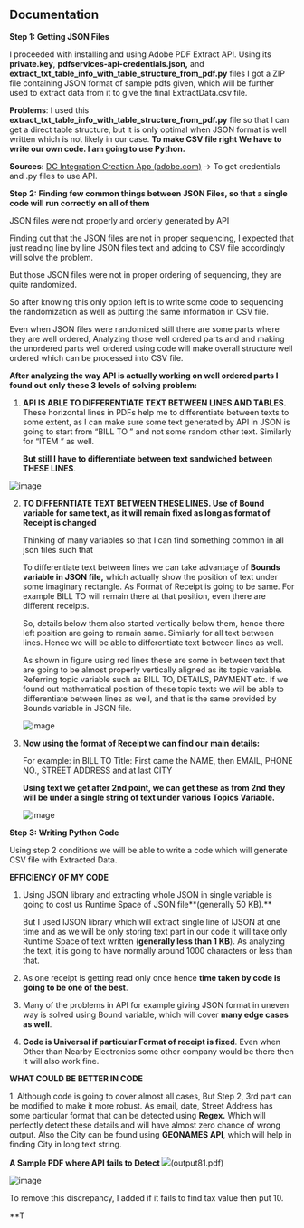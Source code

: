 ## **Documentation**

**Step 1: Getting JSON Files**

I proceeded with installing and using Adobe PDF Extract API. Using its **private.key**, **pdfservices-api-credentials.json,** and **extract\_txt\_table\_info\_with\_table\_structure\_from\_pdf.py** files I got a ZIP file containing JSON format of sample pdfs given, which will be further used to extract data from it to give the final ExtractData.csv file.

**Problems**: I used this **extract\_txt\_table\_info\_with\_table\_structure\_from\_pdf.py** file so that I can get a direct table structure, but it is only optimal when JSON format is well written which is not likely in our case. **To make CSV file right We have to write our own code. I am going to use Python.**

**Sources:** [DC Integration Creation App (adobe.com)](https://acrobatservices.adobe.com/dc-integration-creation-app-cdn/main.html?api=pdf-extract-api) -> To get credentials and .py files to use API.

**Step 2: Finding few common things between JSON Files, so that a single code will run correctly on all of them**

JSON files were not properly and orderly generated by API

Finding out that the JSON files are not in proper sequencing, I expected that just reading line by line JSON files text and adding to CSV file accordingly will solve the problem.

But those JSON files were not in proper ordering of sequencing, they are quite randomized.

So after knowing this only option left is to write some code to sequencing the randomization as well as putting the same information in CSV file.

Even when JSON files were randomized still there are some parts where they are well ordered, Analyzing those well ordered parts and and making the unordered parts well ordered using code will make overall structure well ordered which can be processed into CSV file.

**After analyzing the way API is actually working on well ordered parts I found out only these 3 levels of solving problem:**

1. **API IS ABLE TO DIFFERENTIATE TEXT BETWEEN LINES AND TABLES.** These horizontal lines in PDFs help me to differentiate between texts to some extent, as I can make sure some text generated by API in JSON is going to start from “BILL TO ” and not some random other text. Similarly for “ITEM ” as well.

   **But still I have to differentiate between text sandwiched between THESE LINES**.

  ![image](https://github.com/tanuj21497/Adobe_Hackathon_R1/assets/108824263/04f76746-d780-42bc-a029-206c7069bab4)


2. **TO DIFFERNTIATE TEXT BETWEEN THESE LINES. Use of Bound variable for same text, as it will remain fixed as long as format of Receipt is changed**

   Thinking of many variables so that I can find something common in all json files such that

   To differentiate text between lines we can take advantage of **Bounds variable in JSON file,** which actually show the position of text under some imaginary rectangle. As Format of Receipt is going to be same. For example BILL TO will remain there at that position, even there are different receipts.

   So, details below them also started vertically below them, hence there left position are going to remain same. Similarly for all text between lines. Hence we will be able to differentiate text between lines as well.

   As shown in figure using red lines these are some in between text that are going to be almost properly vertically aligned as its topic variable. Referring topic variable such as BILL TO, DETAILS, PAYMENT etc. If we found out mathematical position of these topic texts we will be able to differentiate between lines as well, and that is the same provided by Bounds variable in JSON file.

   ![image](https://github.com/tanuj21497/Adobe_Hackathon_R1/assets/108824263/42ea5087-4549-483b-828e-db77b49f1261)


3. **Now using the format of Receipt we can find our main details:**

   For example: in BILL TO Title: First came the NAME, then EMAIL, PHONE NO., STREET ADDRESS and at last CITY

   **Using text we get after 2nd point, we can get these as from 2nd they will be under a single string of text under various Topics Variable.**

   ![image](https://github.com/tanuj21497/Adobe_Hackathon_R1/assets/108824263/f8419b5b-d300-415f-912e-cd2bceaf406b)


**Step 3: Writing Python Code**

Using step 2 conditions we will be able to write a code which will generate CSV file with Extracted Data.

**EFFICIENCY OF MY CODE**

1. Using JSON library and extracting whole JSON in single variable is going to cost us Runtime Space of JSON file**(generally 50 KB).**

   But I used IJSON library which will extract single line of IJSON at one time and as we will be only storing text part in our code it will take only Runtime Space of text written (**generally less than 1 KB**). As analyzing the text, it is going to have normally around 1000 characters or less than that.

2. As one receipt is getting read only once hence **time taken by code is going to be one of the best**.
2. Many of the problems in API for example giving JSON format in uneven way is solved using Bound variable, which will cover **many edge cases as well**.
2. **Code is Universal if particular Format of receipt is fixed**. Even when Other than Nearby Electronics some other company would be there then it will also work fine.

**WHAT COULD BE BETTER IN CODE**

1\. Although code is going to cover almost all cases, But Step 2, 3rd part can be modified to make it more robust. As email, date, Street Address has some particular format that can be detected using **Regex.** Which will perfectly detect these details and will have almost zero chance of wrong output. Also the City can be found using **GEONAMES API**, which will help in finding City in long text string.

**A Sample PDF where API fails to Detect ![](Aspose.Words.0cc2d4d0-9448-49e3-9b9f-ce4e860b9a81.004.png)**(output81.pdf)

![image](https://github.com/tanuj21497/Adobe_Hackathon_R1/assets/108824263/ea7d4d0e-27da-4a19-8c04-970932199359)


To remove this discrepancy, I added if it fails to find tax value then put 10.

**T
